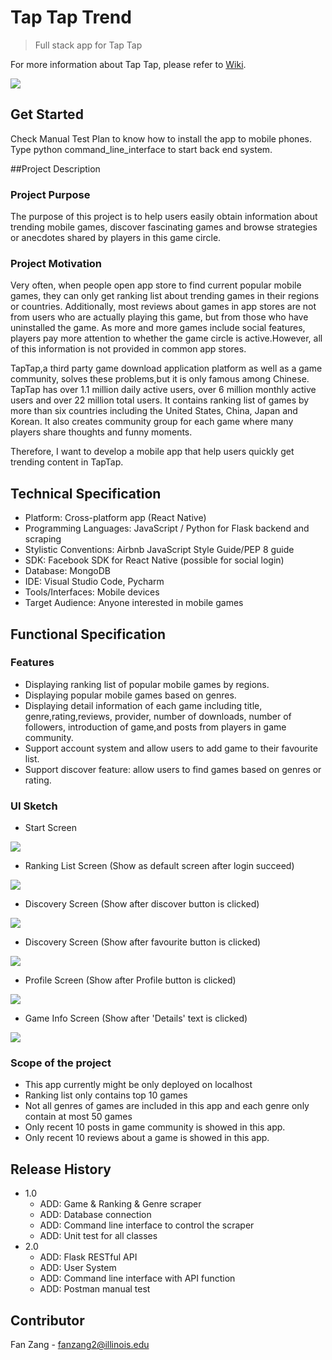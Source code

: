 # Tap Tap Trend
> Full stack app for Tap Tap

For more information about Tap Tap, please refer to [Wiki](https://zh.wikipedia.org/wiki/TapTap).

![](https://upload.wikimedia.org/wikipedia/zh/a/a9/TapTap_logo.png)

## Get Started

Check Manual Test Plan to know how to install the app to mobile phones.
Type python command_line_interface to start back end system.

##Project Description

### Project Purpose
The purpose of this project is to help users easily obtain information about trending mobile games, discover
fascinating games and browse strategies or anecdotes shared by players in this game circle. 

### Project Motivation
Very often, when people open app store to find current popular mobile games, they can only get ranking list about 
trending games in their regions or countries. Additionally, most reviews about games in app stores are not from users
who are actually playing this game, but from those who have uninstalled the game. As more and more games include social 
features, players pay more attention to whether the game circle is active.However, all of this information is not provided
in common app stores.

TapTap,a third party game download application platform as well as a game community, solves these problems,but it is only famous
among Chinese. TapTap has over 1.1 million daily active users, over 6 million monthly active users and over 22 million total users.
It contains ranking list of games by more than six countries including the United States, China, Japan and Korean. It 
also creates community group for each game where many players share thoughts and funny moments. 

Therefore, I want to develop a mobile app that help users quickly get trending content in TapTap.


## Technical Specification
- Platform: Cross-platform app (React Native)
- Programming Languages: JavaScript / Python for Flask backend and scraping
- Stylistic Conventions: Airbnb JavaScript Style Guide/PEP 8 guide
- SDK: Facebook SDK for React Native (possible for social login)
- Database: MongoDB
- IDE: Visual Studio Code, Pycharm
- Tools/Interfaces: Mobile devices
- Target Audience: Anyone interested in mobile games

## Functional Specification
### Features
- Displaying ranking list of popular mobile games by regions.
- Displaying popular mobile games based on genres.
- Displaying detail information of each game including title, genre,rating,reviews, provider, number of downloads, number of followers,
introduction of game,and posts from players in game community.
- Support account system and allow users to add game to their favourite list.
- Support discover feature: allow users to find games based on genres or rating.

### UI Sketch
- Start Screen

![](https://i.ibb.co/BjbVjLN/Final-project-start-screen.jpg)

- Ranking List Screen (Show as default screen after login succeed)

![](https://i.ibb.co/f8G9Nx1/Ranking-Screen.jpg)

- Discovery Screen (Show after discover button is clicked)

![](https://i.ibb.co/NpXKZwX/Discover-Screen.jpg)

- Discovery Screen (Show after favourite button is clicked)

![](https://i.ibb.co/9mX9LDY/Favourite-Screen.jpg)

- Profile Screen (Show after Profile button is clicked)

![](https://i.ibb.co/LP1z0d0/Profile-Screen.jpg)

- Game Info Screen (Show after 'Details' text is clicked)

![](https://i.ibb.co/nbWtfCf/Game-Info-Screen.jpg)

### Scope of the project
- This app currently might be only deployed on localhost
- Ranking list only contains top 10 games
- Not all genres of games are included in this app and each genre only contain at most 50 games
- Only recent 10 posts in game community is showed in this app.
- Only recent 10 reviews about a game is showed in this app.

## Release History

* 1.0 
    * ADD: Game & Ranking & Genre scraper
    * ADD: Database connection
    * ADD: Command line interface to control the scraper
    * ADD: Unit test for all classes
* 2.0 
    * ADD: Flask RESTful API
    * ADD: User System
    * ADD: Command line interface with API function
    * ADD: Postman manual test

    
## Contributor

Fan Zang - fanzang2@illinois.edu


